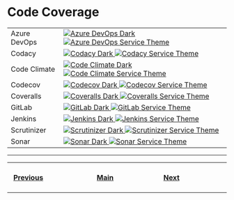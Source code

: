 # Code Coverage

<table>
    <tr>
        <td>Azure DevOps</td>
        <td>
            <a href="https://shields.io/category/coverage">
              <img
               src="https://img.shields.io/azure-devops/coverage/swellaby/opensource/25?branch=master&label=Coverage&logo=Microsoft%20Azure&logoColor=ffffff&labelColor=282828&style=flat"
               alt="Azure DevOps Dark"
              >
            </a>
            <a href="https://shields.io/category/coverage">
              <img
               src="https://img.shields.io/azure-devops/coverage/swellaby/opensource/25?branch=master&label=Coverage&logo=Microsoft%20Azure&logoColor=ffffff&labelColor=007fff&style=flat"
               alt="Azure DevOps Service Theme"
              >
            </a>
        </td>
    </tr>
    <tr>
        <td>Codacy</td>
        <td>
            <a href="https://shields.io/category/coverage">
              <img
               src="https://img.shields.io/codacy/coverage/59d607d0e311408885e418004068ea58?branch=master&label=Coverage&logo=Codacy&logoColor=ffffff&labelColor=282828"
               alt="Codacy Dark"
              >
            </a>
            <a href="https://shields.io/category/coverage">
              <img
               src="https://img.shields.io/codacy/coverage/59d607d0e311408885e418004068ea58?branch=master&label=Coverage&logo=Codacy&logoColor=ffffff&labelColor=222F29"
               alt="Codacy Service Theme"
              >
            </a>
        </td>
    </tr>
    <tr>
        <td>Code Climate</td>
        <td>
            <a href="https://shields.io/category/coverage">
              <img
               src="https://img.shields.io/codeclimate/coverage/codeclimate/codeclimate?branch=master&label=Coverage&logo=Code%20Climate&logoColor=ffffff&labelColor=282828"
               alt="Code Climate Dark"
              >
            </a>
            <a href="https://shields.io/category/coverage">
              <img
               src="https://img.shields.io/codeclimate/coverage/codeclimate/codeclimate?branch=master&label=Coverage&logo=Code%20Climate&logoColor=ffffff&labelColor=222F29"
               alt="Code Climate Service Theme"
              >
            </a>
        </td>
    </tr>
    <tr>
        <td>Codecov</td>
        <td>
            <a href="https://shields.io/category/coverage">
              <img
               src="https://img.shields.io/codecov/c/github/codecov/example-node?branch=master&label=Codecov&logo=Codecov&logoColor=ffffff&labelColor=282828"
               alt="Codecov Dark"
              >
            </a>
            <a href="https://shields.io/category/coverage">
              <img
               src="https://img.shields.io/codecov/c/github/codecov/example-node?branch=master&label=Codecov&logo=Codecov&logoColor=ffffff&labelColor=F01F7A"
               alt="Codecov Service Theme"
              >
            </a>
        </td>
    </tr>
    <tr>
        <td>Coveralls</td>
        <td>
            <a href="https://shields.io/category/coverage">
              <img
               src="https://img.shields.io/coveralls/github/jekyll/jekyll?branch=master&label=Coveralls&logo=Coveralls&logoColor=ffffff&labelColor=282828"
               alt="Coveralls Dark"
              >
            </a>
            <a href="https://shields.io/category/coverage">
              <img
               src="https://img.shields.io/coveralls/github/jekyll/jekyll?branch=master&label=Coveralls&logo=Coveralls&logoColor=ffffff&labelColor=3F5767"
               alt="Coveralls Service Theme"
              >
            </a>
        </td>
    </tr>
    <tr>
        <td>GitLab</td>
        <td>
            <a href="https://shields.io/category/coverage">
              <img
               src="https://img.shields.io/gitlab/coverage/gitlab-org/gitlab-runner/master?branch=master&label=Coverage&logo=GitLab&logoColor=ffffff&labelColor=282828"
               alt="GitLab Dark"
              >
            </a>
            <a href="https://shields.io/category/coverage">
              <img
               src="https://img.shields.io/gitlab/coverage/gitlab-org/gitlab-runner/master?branch=master&label=Coverage&logo=GitLab&logoColor=ffffff&labelColor=FCA121"
               alt="GitLab Service Theme"
              >
            </a>
        </td>
    </tr>
    <tr>
        <td>Jenkins</td>
        <td>
            <a href="https://shields.io/category/coverage">
              <img
               src="https://img.shields.io/jenkins/coverage/cobertura?jobUrl=https%3A%2F%2Fjenkins.sqlalchemy.org%2Fjob%2Falembic_coverage&branch=master&label=Coverage&logo=Jenkins&logoColor=ffffff&labelColor=282828"
               alt="Jenkins Dark"
              >
            </a>
            <a href="https://shields.io/category/coverage">
              <img
               src="https://img.shields.io/jenkins/coverage/cobertura?jobUrl=https%3A%2F%2Fjenkins.sqlalchemy.org%2Fjob%2Falembic_coverage&branch=master&label=Coverage&logo=Jenkins&logoColor=ffffff&labelColor=D24939"
               alt="Jenkins Service Theme"
              >
            </a>
        </td>
    </tr>
    <tr>
        <td>Scrutinizer</td>
        <td>
            <a href="https://shields.io/category/coverage">
              <img
               src="https://img.shields.io/scrutinizer/coverage/g/filp/whoops?branch=master&label=Coverage&logo=Scrutinizer&logoColor=ffffff&labelColor=282828"
               alt="Scrutinizer Dark"
              >
            </a>
            <a href="https://shields.io/category/coverage">
              <img
               src="https://img.shields.io/scrutinizer/coverage/g/filp/whoops?branch=master&label=Coverage&logo=Scrutinizer&logoColor=ffffff&labelColor=8A9296"
               alt="Scrutinizer Service Theme"
              >
            </a>
        </td>
    </tr>
    <tr>
        <td>Sonar</td>
        <td>
            <a href="https://shields.io/category/coverage">
              <img
               src="https://img.shields.io/sonar/coverage/mailbox-cleaner?compact_message&server=https%3A%2F%2Fsonarcloud.io&branch=master&label=Coverage&logo=SonarCloud&logoColor=ffffff&labelColor=282828"
               alt="Sonar Dark"
              >
            </a>
            <a href="https://shields.io/category/coverage">
              <img
               src="https://img.shields.io/sonar/coverage/mailbox-cleaner?compact_message&server=https%3A%2F%2Fsonarcloud.io&branch=master&label=Coverage&logo=SonarCloud&logoColor=ffffff&labelColor=F3702A"
               alt="Sonar Service Theme"
              >
            </a>
        </td>
    </tr>
</table>

---
<table>
    <tr>
        <th>&nbsp; &nbsp; &nbsp; &nbsp; &nbsp; &nbsp; &nbsp; &nbsp; &nbsp; &nbsp; &nbsp; &nbsp; &nbsp; &nbsp; &nbsp;<a href="https://github.com/a-maliarov/awesome-shields/blob/main/categories/build.md">Previous</a>&nbsp; &nbsp; &nbsp; &nbsp; &nbsp; &nbsp; &nbsp; &nbsp; &nbsp; &nbsp; &nbsp; &nbsp; &nbsp; &nbsp; &nbsp;</th>
        <th>&nbsp; &nbsp; &nbsp; &nbsp; &nbsp; &nbsp; &nbsp; &nbsp; &nbsp; &nbsp; &nbsp; &nbsp; &nbsp; &nbsp;<a href="https://github.com/a-maliarov/awesome-shields">Main</a>&nbsp; &nbsp; &nbsp; &nbsp; &nbsp; &nbsp; &nbsp; &nbsp; &nbsp; &nbsp; &nbsp; &nbsp; &nbsp; &nbsp;</th>
        <th>&nbsp; &nbsp; &nbsp; &nbsp; &nbsp; &nbsp; &nbsp; &nbsp; &nbsp; &nbsp; &nbsp; &nbsp; &nbsp; &nbsp; &nbsp;<a href="https://github.com/a-maliarov/awesome-shields/blob/main/categories/analysis.md">Next</a>&nbsp; &nbsp; &nbsp; &nbsp; &nbsp; &nbsp; &nbsp; &nbsp; &nbsp; &nbsp; &nbsp; &nbsp; &nbsp; &nbsp; &nbsp;</th>
    </tr>
</table>
